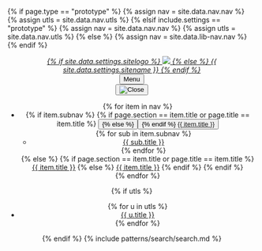 {% if page.type == "prototype" %}
  {% assign nav = site.data.nav.nav %}
  {% assign utls = site.data.nav.utls %}
{% elsif include.settings == "prototype" %}
  {% assign nav = site.data.nav.nav %}
  {% assign utls = site.data.nav.utls %}
{% else %}
  {% assign nav = site.data.lib-nav.nav %}
{% endif %}

<header class="usa-header usa-header--extended">
  <div class="usa-navbar">
    <div class="usa-logo" id="-logo">
      <em class="usa-logo__text"><a href="/" title="Home">
        {% if site.data.settings.sitelogo %}
        <img src="{{site.data.settings.sitelogo}}" />
        {% else %}
        {{ site.data.settings.sitename }}
        {% endif %} </a></em>
    </div>
    <button type="button" class="usa-menu-btn">Menu</button>
  </div>
  <nav aria-label="Primary navigation" class="usa-nav">
    <div class="usa-nav__inner">
      <button type="button" class="usa-nav__close">
        <img src="/assets/img/usa-icons/close.svg" role="img" alt="Close" />
      </button>
      <ul class="usa-nav__primary usa-accordion">
      {% for item in nav %}
        <li class="usa-nav__primary-item">
        {% if item.subnav %}
          {% if page.section == item.title or page.title == item.title %}
          <button
            type="button"
            class="usa-accordion__button usa-nav__link usa-current"
            aria-expanded="false"
            aria-controls="basic-nav-section-one"
            onclick="window.location.href='{{ item.href }}';"
          >
          {% else %}
          <button
            type="button"
            class="usa-accordion__button usa-nav__link"
            aria-expanded="false"
            aria-controls="basic-nav-section-one"
            onclick="window.location.href='{{ item.href }}';"
          >
          {% endif %}
            <a href="{{ item.href }}"><span>{{ item.title }}</span></a>
          </button>
          <ul id="basic-nav-section-one" class="usa-nav__submenu">
            {% for sub in item.subnav %}
            <li class="usa-nav__submenu-item">
              <a href="{{ sub.href }}"><span>{{ sub.title }}</span></a>
            </li>
            {% endfor %}
          </ul>
          {% else %}
            {% if page.section == item.title or page.title == item.title  %}
            <a href="{{ item.href}}" class="usa-current">{{ item.title }}</a>
            {% else %}
            <a href="{{ item.href}}">{{ item.title }}</a>
            {% endif %}
          {% endif %}
        </li>
        {% endfor %}
      </ul>
      <div class="usa-nav__secondary">
        {% if utls %}
        <ul class="usa-nav__secondary-links">
        {% for u in utls %}
          <li class="usa-nav__secondary-item"><a href="{{ u.href}}">{{ u.title }}</a> </li>
        {% endfor %}
        </ul>
        {% endif %}
        {% include patterns/search/search.md %}
      </div>
    </div>
  </nav>
</header>